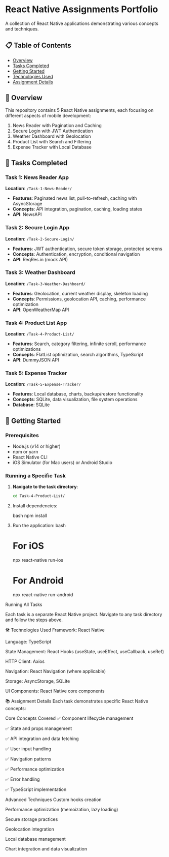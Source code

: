 # React Native Assignments Portfolio

A collection of React Native applications demonstrating various concepts and techniques.

## 📋 Table of Contents

- [Overview](#-overview)
- [Tasks Completed](#-tasks-completed)
- [Getting Started](#-getting-started)
- [Technologies Used](#-technologies-used)
- [Assignment Details](#-assignment-details)

## 🎯 Overview

This repository contains 5 React Native assignments, each focusing on different aspects of mobile development:

1. News Reader with Pagination and Caching
2. Secure Login with JWT Authentication
3. Weather Dashboard with Geolocation
4. Product List with Search and Filtering
5. Expense Tracker with Local Database

## 📱 Tasks Completed

### Task 1: News Reader App

**Location**: `/Task-1-News-Reader/`

- **Features**: Paginated news list, pull-to-refresh, caching with AsyncStorage
- **Concepts**: API integration, pagination, caching, loading states
- **API**: NewsAPI

### Task 2: Secure Login App

**Location**: `/Task-2-Secure-Login/`

- **Features**: JWT authentication, secure token storage, protected screens
- **Concepts**: Authentication, encryption, conditional navigation
- **API**: ReqRes.in (mock API)

### Task 3: Weather Dashboard

**Location**: `/Task-3-Weather-Dashboard/`

- **Features**: Geolocation, current weather display, skeleton loading
- **Concepts**: Permissions, geolocation API, caching, performance optimization
- **API**: OpenWeatherMap API

### Task 4: Product List App

**Location**: `/Task-4-Product-List/`

- **Features**: Search, category filtering, infinite scroll, performance optimizations
- **Concepts**: FlatList optimization, search algorithms, TypeScript
- **API**: DummyJSON API

### Task 5: Expense Tracker

**Location**: `/Task-5-Expense-Tracker/`

- **Features**: Local database, charts, backup/restore functionality
- **Concepts**: SQLite, data visualization, file system operations
- **Database**: SQLite

## 🚀 Getting Started

### Prerequisites

- Node.js (v14 or higher)
- npm or yarn
- React Native CLI
- iOS Simulator (for Mac users) or Android Studio

### Running a Specific Task

1. **Navigate to the task directory**:

   ```bash
   cd Task-4-Product-List/

   ```

2. Install dependencies:

   bash
   npm install

3. Run the application:
   bash

   # For iOS

   npx react-native run-ios

   # For Android

   npx react-native run-android

Running All Tasks

Each task is a separate React Native project. Navigate to any task directory and follow the steps above.

🛠️ Technologies Used
Framework: React Native

Language: TypeScript

State Management: React Hooks (useState, useEffect, useCallback, useRef)

HTTP Client: Axios

Navigation: React Navigation (where applicable)

Storage: AsyncStorage, SQLite

UI Components: React Native core components

📚 Assignment Details
Each task demonstrates specific React Native concepts:

Core Concepts Covered
✅ Component lifecycle management

✅ State and props management

✅ API integration and data fetching

✅ User input handling

✅ Navigation patterns

✅ Performance optimization

✅ Error handling

✅ TypeScript implementation

Advanced Techniques
Custom hooks creation

Performance optimization (memoization, lazy loading)

Secure storage practices

Geolocation integration

Local database management

Chart integration and data visualization

